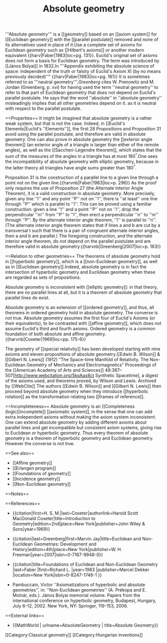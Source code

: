 ﻿---
lastrevid: 642487239
pageid: 699294
canonicalurl: http://en.wikipedia.org/wiki/Absolute_geometry
title: Absolute geometry
editurl: http://en.wikipedia.org/w/index.php?title=Absolute_geometry&action=edit
length: 6466
contentmodel: wikitext
pagelanguage: en
touched: 2015-02-14T13:05:20Z
ns: 0
fullurl: http://en.wikipedia.org/wiki/Absolute_geometry
---

'''Absolute geometry''' is a [[geometry]] based on an [[axiom system]] for [[Euclidean geometry]] with the [[parallel postulate]] removed and none of its alternatives used in place of it.<ref>Use a complete set of axioms for Euclidean geometry such as [[Hilbert's axioms]] or another modern equivalent {{harv|Faber|1983|loc=pg. 131}}. Euclid's original set of axioms does not form a basis for Euclidean geometry.</ref> The term was introduced by [[János Bolyai]] in 1832.<ref>In "''Appendix exhibiting the absolute science of space: independent of the truth or falsity of Euclid's Axiom XI (by no means previously decided)''" {{harv|Faber|1983|loc=pg. 161}}</ref> It is sometimes referred to as '''neutral geometry''',<ref><cite>Greenberg</cite> cites W. Prenowitz and M. Jordan (Greenberg, p. xvi) for having used the term ''neutral geometry'' to refer to that part of Euclidean geometry that does not depend on Euclid's parallel postulate.  He says that the word ''absolute'' in ''absolute geometry'' misleadingly implies that all other geometries depend on it.</ref> as it is neutral with respect to the parallel postulate.

==Properties==
It might be imagined that absolute geometry is a rather weak system, but that is not the case.  Indeed, in [[Euclid's Elements|Euclid's ''Elements'']], the first 28 Propositions and Proposition 31 avoid using the parallel postulate, and therefore are valid in absolute geometry.  One can also prove in absolute geometry the [[exterior angle theorem]] (an exterior angle of a triangle is larger than either of the remote angles), as well as the [[Saccheri-Legendre theorem]], which states that the sum of the measures of the angles in a triangle has at most 180<sup>°</sup>.<ref>One sees the incompatibility of absolute geometry with elliptic geometry, because in the latter theory all triangles have angle sums greater than 180<sup>&deg;</sup>.</ref>

Proposition 31 is the construction of a parallel line to a given line through a point not on the given line.<ref>{{harvnb|Faber|1983|loc=p. 296}}</ref> As the proof only requires the use of Proposition 27 (the Alternate Interior Angle Theorem), it is a valid construction in absolute geometry. More precisely, given any line ''l'' and any point ''P'' not on ''l'', there is ''at least'' one line through ''P'' which is parallel to ''l''. This can be proved using a familiar construction: given a line ''l'' and a point ''P'' not on ''l'', drop the perpendicular ''m'' from ''P'' to ''l'', then erect a perpendicular ''n'' to ''m'' through ''P''.  By the alternate interior angle theorem, ''l'' is parallel to ''n''.  (The alternate interior angle theorem states that if lines a and b are cut by a transversal t such that there is a pair of congruent alternate interior angles, then a and b are parallel.)  The foregoing construction, and the alternate interior angle theorem, do not depend on the parallel postulate and are therefore valid in absolute geometry.<ref>{{harvnb|Greenberg|2007|loc=p. 163}}</ref>

==Relation to other geometries==
The theorems of absolute geometry hold in [[hyperbolic geometry]], which is a [[non-Euclidean geometry]], as well as in [[Euclidean geometry]].<ref>Indeed, absolute geometry is in fact the intersection of hyperbolic geometry and Euclidean geometry when these are regarded as sets of propositions.</ref>

Absolute geometry is inconsistent with [[elliptic geometry]]: in that theory, there are no parallel lines at all, but it is a theorem of absolute geometry that parallel lines do exist.

Absolute geometry is an extension of [[ordered geometry]], and thus, all theorems in ordered geometry hold in absolute geometry. The converse is not true. Absolute geometry assumes the first four of Euclid's Axioms (or their equivalents), to be contrasted with [[affine geometry]], which does not assume Euclid's third and fourth axioms. Ordered geometry is a common foundation of both absolute and affine geometry.<ref>{{harvnb|Coxeter|1969|loc=pp. 175-6}}</ref>

The geometry of [[special relativity]] has been developed starting with nine axioms and eleven propositions of absolute geometry.<ref>[[Edwin B. Wilson]] & [[Gilbert N. Lewis]] (1912) "The Space-time Manifold of Relativity. The Non-Euclidean Geometry of Mechanics and Electromagnetics" Proceedings of the [[American Academy of Arts and Sciences]] 48:387–507</ref><ref>[http://www.webcitation.org/5koAax8ct Synthetic Spacetime], a digest of the axioms used, and theorems proved, by Wilson and Lewis. Archived by [[WebCite]]</ref> The authors [[Edwin B. Wilson]] and [[Gilbert N. Lewis]] then proceed beyond absolute geometry when they introduce [[hyperbolic rotation]] as the transformation relating two [[frames of reference]].

==Incompleteness==
Absolute geometry is an [[Completeness (logic)|incomplete]] [[axiomatic system]], in the sense that one can add extra independent axioms without making the axiom system inconsistent.  One can extend absolute geometry by adding different axioms about parallel lines and get incompatible but consistent axiom systems, giving rise to Euclidean or hyperbolic geometry.  Thus every theorem of absolute geometry is a theorem of hyperbolic geometry and Euclidean geometry.  However the converse is not true.

==See also==
* [[Affine geometry]]
* [[Erlangen program]]
* [[Foundations of geometry]]
* [[Incidence geometry]]
* [[Non-Euclidean geometry]]

==Notes==
<references/>

==References==
* {{citation|first=H. S. M.|last=Coxeter|authorlink=Harold Scott MacDonald Coxeter|title=Introduction to Geometry|edition=2nd|place=New York|publisher=John Wiley & Sons|year=1969}}

* {{citation|last=Greenberg|first=Marvin Jay|title=Euclidean and Non-Euclidean Geometries: Development and History|edition=4th|place=New York|publisher=W. H. Freeman|year=2007|isbn=0-7167-9948-0}}

* {{citation|title=Foundations of Euclidean and Non-Euclidean Geometry |last=Faber |first=Richard L. |year=1983 |publisher=Marcel Dekker |location=New York|isbn=0-8247-1748-1 }}

* Pambuccain, Victor ''Axiomatizations of hyperbolic and absolute geometries'', in: ''Non-Euclidean geometries'' (A. Prékopa and E. Molnár, eds.). János Bolyai memorial volume. Papers from the international conference on hyperbolic geometry, Budapest, Hungary, July 6–12, 2002. New York, NY: Springer, 119-153, 2006.

==External links==
* {{MathWorld | urlname=AbsoluteGeometry | title=Absolute Geometry}}

[[Category:Classical geometry]]
[[Category:Hungarian inventions]]